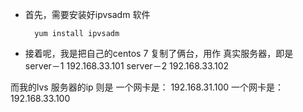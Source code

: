 
* 首先，需要安装好ipvsadm 软件
        
        yum install ipvsadm

* 接着呢，我是把自己的centos 7 复制了俩台，用作 真实服务器，即是  
    server－1   192.168.33.101
    server－2   192.168.33.102

而我的lvs 服务器的ip 则是 
    一个网卡是：
        192.168.31.100
    一个网卡是：
        192.168.33.100